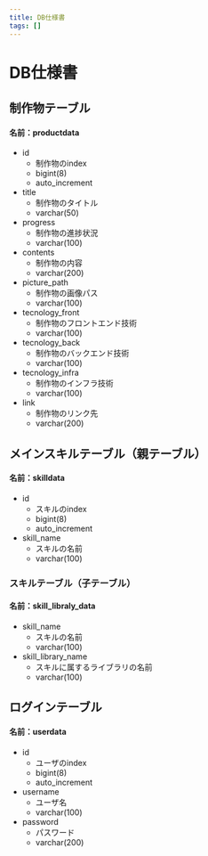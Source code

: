 ```yaml
---
title: DB仕様書
tags: []
---
```


# DB仕様書
## 制作物テーブル
#### 名前：productdata
- id
    - 制作物のindex
    - bigint(8)
    - auto_increment
- title
    - 制作物のタイトル
    - varchar(50)
- progress
    - 制作物の進捗状況
    - varchar(100)
- contents
    - 制作物の内容
    - varchar(200)
- picture_path
    - 制作物の画像パス
    - varchar(100)
- tecnology_front
    - 制作物のフロントエンド技術
    - varchar(100)
- tecnology_back
    - 制作物のバックエンド技術
    - varchar(100)
- tecnology_infra
    - 制作物のインフラ技術
    - varchar(100)
- link
    - 制作物のリンク先
    - varchar(200)

## メインスキルテーブル（親テーブル）
#### 名前：skilldata
- id
    - スキルのindex
    - bigint(8)
    - auto_increment
- skill_name
    - スキルの名前
    - varchar(100)
### スキルテーブル（子テーブル）
#### 名前：skill_libraly_data
- skill_name
    - スキルの名前
    - varchar(100)
- skill_library_name
    - スキルに属するライブラリの名前
    - varchar(100)

## ログインテーブル
#### 名前：userdata
- id
    - ユーザのindex
    - bigint(8)
    - auto_increment
- username
    - ユーザ名
    - varchar(100)
- password
    - パスワード
    - varchar(200)
